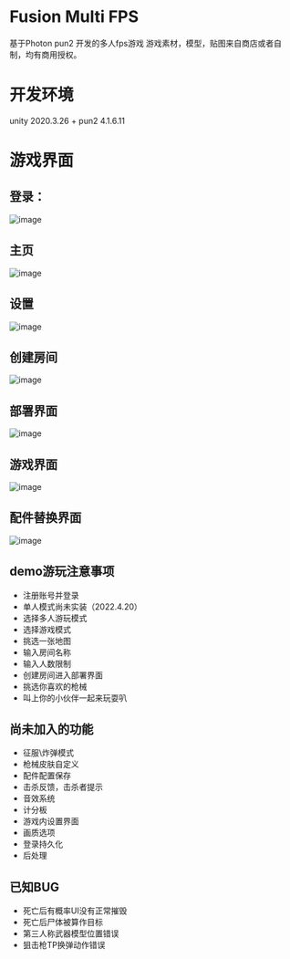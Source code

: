 # Fusion Multi FPS
 基于Photon pun2 开发的多人fps游戏
游戏素材，模型，贴图来自商店或者自制，均有商用授权。

# 开发环境
unity 2020.3.26 + pun2 4.1.6.11

# 游戏界面

## 登录：
![image](https://user-images.githubusercontent.com/77834400/164201392-3dce6729-4bcc-402e-bbe0-1a992b6ae073.png)
## 主页
![image](https://user-images.githubusercontent.com/77834400/164201413-bd570e1c-de39-4e7c-ba0e-577c743bbf95.png)
## 设置
![image](https://user-images.githubusercontent.com/77834400/164201682-6dc668be-d7fa-4a9b-be91-def75deb8ebf.png)

## 创建房间
![image](https://user-images.githubusercontent.com/77834400/164201717-5dafc495-9365-4206-9c5c-1551b0dcdc04.png)

## 部署界面
![image](https://user-images.githubusercontent.com/77834400/164201753-47e9f767-3e69-4518-adf1-2ca4559e7fef.png)

## 游戏界面
![image](https://user-images.githubusercontent.com/77834400/164201796-cf6d932c-5295-40ff-99a0-ca0aaeb18b21.png)

## 配件替换界面
![image](https://user-images.githubusercontent.com/77834400/164201826-267d827e-b5fd-49bb-91b4-d41359eeef7d.png)

## demo游玩注意事项

+ 注册账号并登录
+ 单人模式尚未实装（2022.4.20）
+ 选择多人游玩模式
+ 选择游戏模式
+ 挑选一张地图
+ 输入房间名称
+ 输入人数限制
+ 创建房间进入部署界面
+ 挑选你喜欢的枪械
+ 叫上你的小伙伴一起来玩耍叭

## 尚未加入的功能
- 征服\炸弹模式
- 枪械皮肤自定义
- 配件配置保存
- 击杀反馈，击杀者提示
- 音效系统
- 计分板
- 游戏内设置界面
- 画质选项
- 登录持久化
- 后处理


## 已知BUG
+ 死亡后有概率UI没有正常摧毁
+ 死亡后尸体被算作目标
+ 第三人称武器模型位置错误
+ 狙击枪TP换弹动作错误










